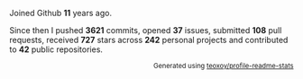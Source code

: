 Joined Github **11** years ago.

Since then I pushed **3621** commits, opened **37** issues, submitted **108** pull requests, received **727** stars across **242** personal projects and contributed to **42** public repositories.

<p align="right"><sub>Generated using <a href="https://github.com/marketplace/actions/profile-readme-stats">teoxoy/profile-readme-stats</a></sub></p>
